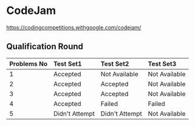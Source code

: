 # CodeJam
https://codingcompetitions.withgoogle.com/codejam/

## Qualification Round
| Problems No| Test Set1| Test Set2 | Test Set3|
:-- | :-- |:-- |:--
1   | Accepted  | Not Available | Not Available
2   | Accepted  | Accepted      | Not Available
3   | Accepted  | Accepted      | Not Available
4   | Accepted  | Failed        | Failed        
5   | Didn't Attempt  | Didn't Attempt | Not Available
